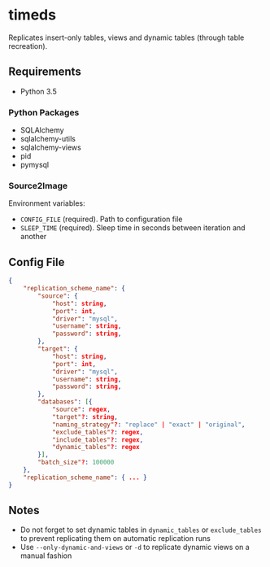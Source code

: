 # timeds

Replicates insert-only tables, views and dynamic tables (through table recreation).

## Requirements

- Python 3.5

### Python Packages

- SQLAlchemy
- sqlalchemy-utils
- sqlalchemy-views
- pid
- pymysql

### Source2Image

Environment variables:

- `CONFIG_FILE` (required). Path to configuration file
- `SLEEP_TIME` (required). Sleep time in seconds between iteration and another

## Config File

```json
{
    "replication_scheme_name": {
        "source": {
            "host": string,
            "port": int,
            "driver": "mysql",
            "username": string,
            "password": string,
        },
        "target": {
            "host": string,
            "port": int,
            "driver": "mysql",
            "username": string,
            "password": string,
        },
        "databases": [{
            "source": regex,
            "target"?: string,
            "naming_strategy"?: "replace" | "exact" | "original",
            "exclude_tables"?: regex,
            "include_tables"?: regex,
            "dynamic_tables"?: regex
        }],
        "batch_size"?: 100000
    },
    "replication_scheme_name": { ... }
}
```

## Notes

- Do not forget to set dynamic tables in `dynamic_tables` or `exclude_tables` to prevent replicating them on automatic replication runs
- Use `--only-dynamic-and-views` or `-d` to replicate dynamic views on a manual fashion
